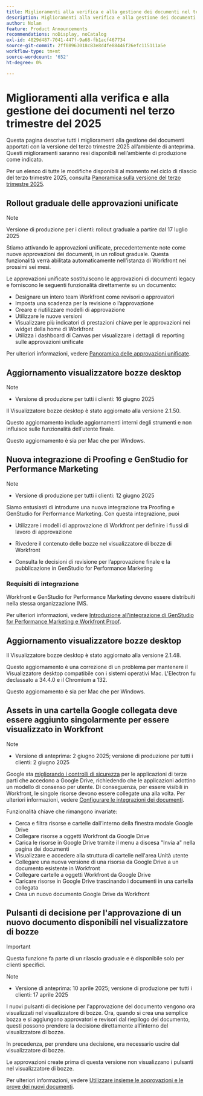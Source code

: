 ```yaml
---
title: Miglioramenti alla verifica e alla gestione dei documenti nel terzo trimestre del 2025
description: Miglioramenti alla verifica e alla gestione dei documenti nel terzo trimestre del 2025
author: Nolan
feature: Product Announcements
recommendations: noDisplay, noCatalog
exl-id: 4829d487-7041-447f-9a68-fb1acf467734
source-git-commit: 2ff08963018c83e8d4fe88446f26efc115111a5e
workflow-type: tm+mt
source-wordcount: '652'
ht-degree: 0%

---
```


# Miglioramenti alla verifica e alla gestione dei documenti nel terzo trimestre del 2025

Questa pagina descrive tutti i miglioramenti alla gestione dei documenti apportati con la versione del terzo trimestre 2025 all’ambiente di anteprima. Questi miglioramenti saranno resi disponibili nell’ambiente di produzione come indicato.

Per un elenco di tutte le modifiche disponibili al momento nel ciclo di rilascio del terzo trimestre 2025, consulta [Panoramica sulla versione del terzo trimestre 2025](/help/quicksilver/product-announcements/product-releases/25-q3-release-activity/25-q3-release-overview.md).


## Rollout graduale delle approvazioni unificate

>[!NOTE]
>
>Versione di produzione per i clienti: rollout graduale a partire dal 17 luglio 2025


Stiamo attivando le approvazioni unificate, precedentemente note come nuove approvazioni dei documenti, in un rollout graduale. Questa funzionalità verrà abilitata automaticamente nell’istanza di Workfront nei prossimi sei mesi.

Le approvazioni unificate sostituiscono le approvazioni di documenti legacy e forniscono le seguenti funzionalità direttamente su un documento:

* Designare un intero team Workfront come revisori o approvatori
* Imposta una scadenza per la revisione o l’approvazione
* Creare e riutilizzare modelli di approvazione
* Utilizzare le nuove versioni
* Visualizzare più indicatori di prestazioni chiave per le approvazioni nei widget della home di Workfront
* Utilizza i dashboard di Canvas per visualizzare i dettagli di reporting sulle approvazioni unificate

Per ulteriori informazioni, vedere [Panoramica delle approvazioni unificate](/help/quicksilver/review-and-approve-work/document-reviews-and-approvals/document-approvals-overview.md).

## Aggiornamento visualizzatore bozze desktop

>[!NOTE]
>
>* Versione di produzione per tutti i clienti: 16 giugno 2025

Il Visualizzatore bozze desktop è stato aggiornato alla versione 2.1.50.

Questo aggiornamento include aggiornamenti interni degli strumenti e non influisce sulle funzionalità dell’utente finale.

Questo aggiornamento è sia per Mac che per Windows.

## Nuova integrazione di Proofing e GenStudio for Performance Marketing

>[!NOTE]
>
>* Versione di produzione per tutti i clienti: 12 giugno 2025

Siamo entusiasti di introdurre una nuova integrazione tra Proofing e GenStudio for Performance Marketing. Con questa integrazione, puoi

* Utilizzare i modelli di approvazione di Workfront per definire i flussi di lavoro di approvazione

* Rivedere il contenuto delle bozze nel visualizzatore di bozze di Workfront

* Consulta le decisioni di revisione per l’approvazione finale e la pubblicazione in GenStudio for Performance Marketing

### Requisiti di integrazione

Workfront e GenStudio for Performance Marketing devono essere distribuiti nella stessa organizzazione IMS.

Per ulteriori informazioni, vedere [Introduzione all&#39;integrazione di GenStudio for Performance Marketing e Workfront Proof](/help/quicksilver/workfront-integrations-and-apps/review-and-approval-integrations/wf-proof-and-genstudio.md).

## Aggiornamento visualizzatore bozze desktop

Il Visualizzatore bozze desktop è stato aggiornato alla versione 2.1.48.

Questo aggiornamento è una correzione di un problema per mantenere il Visualizzatore desktop compatibile con i sistemi operativi Mac. L&#39;Electron fu declassato a 34.4.0 e il Chromium a 132.

Questo aggiornamento è sia per Mac che per Windows.


## Assets in una cartella Google collegata deve essere aggiunto singolarmente per essere visualizzato in Workfront

>[!NOTE]
>
>* Versione di anteprima: 2 giugno 2025; versione di produzione per tutti i clienti: 2 giugno 2025

Google sta [migliorando i controlli di sicurezza](https://workspace.google.com/blog/product-announcements/enhancing-security-controls-for-google-drive-third-party-apps) per le applicazioni di terze parti che accedono a Google Drive, richiedendo che le applicazioni adottino un modello di consenso per utente. Di conseguenza, per essere visibili in Workfront, le singole risorse devono essere collegate una alla volta. Per ulteriori informazioni, vedere [Configurare le integrazioni dei documenti](/help/quicksilver/administration-and-setup/configure-integrations/configure-document-integrations.md).

Funzionalità chiave che rimangono invariate:

* Cerca e filtra risorse e cartelle dall’interno della finestra modale Google Drive
* Collegare risorse a oggetti Workfront da Google Drive
* Carica le risorse in Google Drive tramite il menu a discesa &quot;Invia a&quot; nella pagina dei documenti
* Visualizzare e accedere alla struttura di cartelle nell&#39;area Unità utente
* Collegare una nuova versione di una risorsa da Google Drive a un documento esistente in Workfront
* Collegare cartelle a oggetti Workfront da Google Drive
* Caricare risorse in Google Drive trascinando i documenti in una cartella collegata
* Crea un nuovo documento Google Drive da Workfront


## Pulsanti di decisione per l&#39;approvazione di un nuovo documento disponibili nel visualizzatore di bozze

>[!IMPORTANT]
>
>Questa funzione fa parte di un rilascio graduale e è disponibile solo per clienti specifici.

>[!NOTE]
>
>* Versione di anteprima: 10 aprile 2025; versione di produzione per tutti i clienti: 17 aprile 2025

I nuovi pulsanti di decisione per l&#39;approvazione del documento vengono ora visualizzati nel visualizzatore di bozze. Ora, quando si crea una semplice bozza e si aggiungono approvatori e revisori dal riepilogo del documento, questi possono prendere la decisione direttamente all’interno del visualizzatore di bozze.

In precedenza, per prendere una decisione, era necessario uscire dal visualizzatore di bozze.

Le approvazioni create prima di questa versione non visualizzano i pulsanti nel visualizzatore di bozze.

Per ulteriori informazioni, vedere [Utilizzare insieme le approvazioni e le prove dei nuovi documenti](/help/quicksilver/review-and-approve-work/document-reviews-and-approvals/doc-approvals-and-proofing.md).
